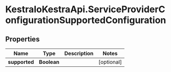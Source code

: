 # KestraIoKestraApi.ServiceProviderConfigurationSupportedConfiguration

## Properties

Name | Type | Description | Notes
------------ | ------------- | ------------- | -------------
**supported** | **Boolean** |  | [optional] 



